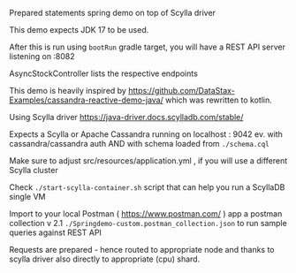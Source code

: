 Prepared statements spring demo on top of Scylla driver

This demo expects JDK 17 to be used.

After this is run using `bootRun` gradle target, you will have a REST API server
listening on :8082

AsyncStockController lists the respective endpoints

This demo is heavily inspired by
https://github.com/DataStax-Examples/cassandra-reactive-demo-java/
which was rewritten to kotlin.

Using Scylla driver
https://java-driver.docs.scylladb.com/stable/

Expects a Scylla or Apache Cassandra running on
localhost : 9042
ev. with cassandra/cassandra auth
AND with schema loaded from `./schema.cql`

Make sure to adjust src/resources/application.yml , if you will use a different Scylla cluster

Check `./start-scylla-container.sh` script that can help you run a ScyllaDB single VM

Import to your local Postman ( https://www.postman.com/ ) app a postman collection v 2.1
`./Springdemo-custom.postman_collection.json`
to run sample queries against REST API

Requests are prepared - hence routed to appropriate node and thanks to scylla driver also directly to appropriate (cpu) shard.

